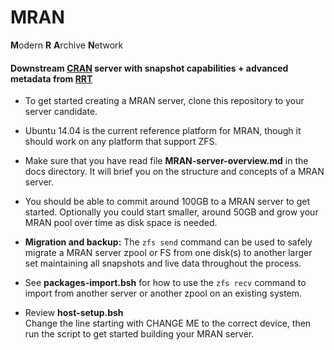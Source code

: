 MRAN
====

**M**odern **R** **A**rchive **N**etwork

#### Downstream [CRAN](http://cran.r-project.org/) server with snapshot capabilities + advanced metadata from [RRT](http://revolutionanalytics.github.io/RRT)

* To get started creating a MRAN server, clone this repository to your server
candidate.

* Ubuntu 14.04 is the current reference platform for MRAN, though it should
work on any platform that support ZFS.

* Make sure that you have read file **MRAN-server-overview.md** in the docs
directory. It will brief you on the structure and concepts of a MRAN server.

* You should be able to commit around 100GB to a MRAN server to get started.
Optionally you could start smaller, around 50GB and grow your MRAN pool over
time as disk space is needed.  

* **Migration and backup:** The `zfs send` command can be used to safely
migrate a MRAN server zpool or FS from one disk(s) to another larger set maintaining
all snapshots and live data throughout the process.  

* See **packages-import.bsh** for how to use the `zfs recv` command to import
from another server or another zpool on an existing system.

* Review **host-setup.bsh**  
Change the line starting with CHANGE ME to the correct device, then run the
script to get started building your MRAN server.
